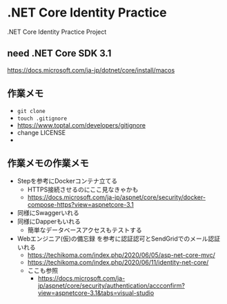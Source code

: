 # .NET Core Identity Practice
.NET Core Identity Practice Project

## need .NET Core SDK 3.1
https://docs.microsoft.com/ja-jp/dotnet/core/install/macos

## 作業メモ
- `git clone`
- `touch .gitignore`
- https://www.toptal.com/developers/gitignore
- change LICENSE
- 

## 作業メモの作業メモ
- Stepを参考にDockerコンテナ立てる
  - HTTPS接続させるのにここ見なきゃかも
  - https://docs.microsoft.com/ja-jp/aspnet/core/security/docker-compose-https?view=aspnetcore-3.1
- 同様にSwaggerいれる
- 同様にDapperもいれる
  - 簡単なデータベースアクセスもテストする
- Webエンジニア(仮)の備忘録 を参考に認証認可とSendGridでのメール認証いれる
  - https://techikoma.com/index.php/2020/06/05/asp-net-core-mvc/
  - https://techikoma.com/index.php/2020/06/11/identity-net-core/
  - ここも参照
    - https://docs.microsoft.com/ja-jp/aspnet/core/security/authentication/accconfirm?view=aspnetcore-3.1&tabs=visual-studio

